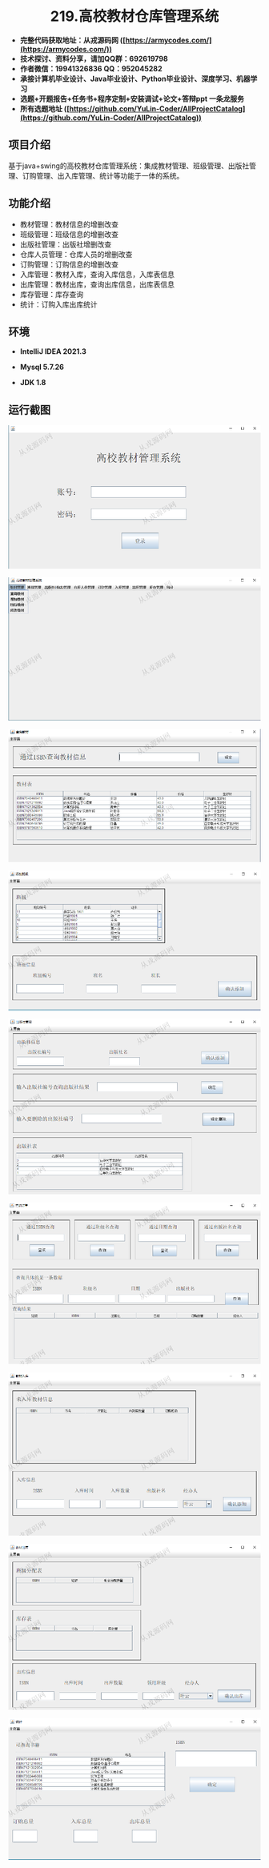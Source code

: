 <p><h1 align="center">219.高校教材仓库管理系统</h1></p>

- <b>完整代码获取地址：从戎源码网 ([https://armycodes.com/](https://armycodes.com/))</b>
- <b>技术探讨、资料分享，请加QQ群：692619798</b> 
- <b>作者微信：19941326836  QQ：952045282</b> 
- <b>承接计算机毕业设计、Java毕业设计、Python毕业设计、深度学习、机器学习</b>
- <b>选题+开题报告+任务书+程序定制+安装调试+论文+答辩ppt 一条龙服务</b>
- <b>所有选题地址 ([https://github.com/YuLin-Coder/AllProjectCatalog](https://github.com/YuLin-Coder/AllProjectCatalog)) </b>

## 项目介绍
基于java+swing的高校教材仓库管理系统：集成教材管理、班级管理、出版社管理、订购管理、出入库管理、统计等功能于一体的系统。

## 功能介绍

- 教材管理：教材信息的增删改查
- 班级管理：班级信息的增删改查
- 出版社管理：出版社增删改查
- 仓库人员管理：仓库人员的增删改查
- 订购管理：订购信息的增删改查
- 入库管理：教材入库，查询入库信息，入库表信息
- 出库管理：教材出库，查询出库信息，出库表信息
- 库存管理：库存查询
- 统计：订购入库出库统计

## 环境

- <b>IntelliJ IDEA 2021.3</b>

- <b>Mysql 5.7.26</b>

- <b>JDK 1.8</b>

## 运行截图

![](screenshot/1.png)

![](screenshot/2.png)

![](screenshot/3.png)

![](screenshot/4.png)

![](screenshot/5.png)

![](screenshot/6.png)

![](screenshot/7.png)

![](screenshot/8.png)

![](screenshot/9.png)
